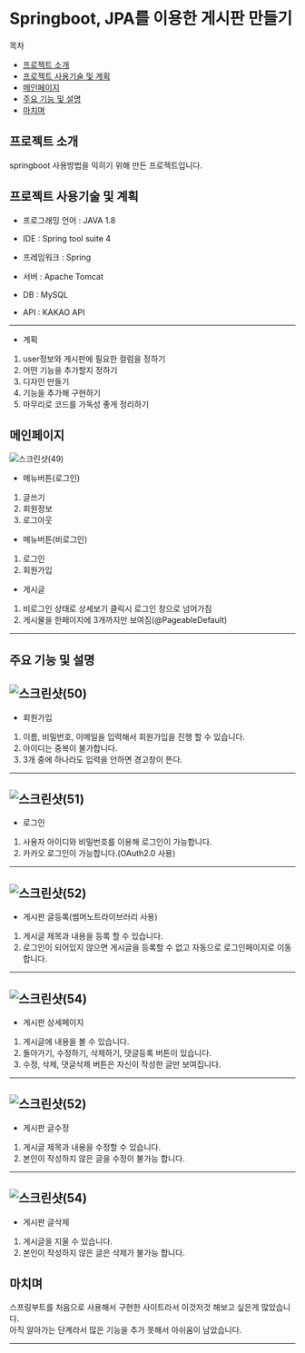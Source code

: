 Springboot, JPA를 이용한 게시판 만들기
=======
목차
- [프로젝트 소개](#프로젝트-소개)
- [프로젝트 사용기술 및 계획](#프로젝트-사용기술-및-계획)
- [메인페이지](#메인페이지)
- [주요 기능 및 설명](#주요-기능-및-설명)
- [마치며](#마치며)


프로젝트 소개
--------
springboot 사용방법을 익히기 위해 만든 프로젝트입니다.


프로젝트 사용기술 및 계획
-------
- 프로그래밍 언어 : JAVA 1.8

- IDE : Spring tool suite 4

- 프레임워크 : Spring 

- 서버 : Apache Tomcat

- DB : MySQL

- API : KAKAO API

---------
- 계획
1. user정보와 게시판에 필요한 컬럼을 정하기
2. 어떤 기능을 추가할지 정하기
3. 디자인 만들기
4. 기능을 추가해 구현하기
5. 마무리로 코드를 가독성 좋게 정리하기 

메인페이지
------
![스크린샷(49)](https://user-images.githubusercontent.com/67408846/103733201-83813c00-502c-11eb-83fc-2f258253aaa4.png)
- 메뉴버튼(로그인) 
1. 글쓰기
2. 회원정보
3. 로그아웃

- 메뉴버튼(비로그인) 
1. 로그인
2. 회원가입

- 게시글
1. 비로그인 상태로 상세보기 클릭시 로그인 창으로 넘어가짐
2. 게시물을 한페이지에 3개까지만 보여짐(@PageableDefault) 

-------
주요 기능 및 설명
--------
![스크린샷(50)](https://user-images.githubusercontent.com/67408846/103733316-d4913000-502c-11eb-8f4d-3af0a0d25ce9.png)
-----
- 회원가입
 1. 이름, 비밀번호, 이메일을 입력해서 회원가입을 진행 할 수 있습니다.
 2. 아이디는 중복이 불가합니다.
 3. 3개 중에 하나라도 입력을 안하면 경고창이 뜬다.
-----
![스크린샷(51)](https://user-images.githubusercontent.com/67408846/103734091-8bda7680-502e-11eb-8497-7ca738fc8156.png)
-----
- 로그인
 1. 사용자 아이디와 비밀번호를 이용해 로그인이 가능합니다.
 2. 카카오 로그인이 가능합니다.(OAuth2.0 사용)

-----
![스크린샷(52)](https://user-images.githubusercontent.com/67408846/103735374-48353c00-5031-11eb-90da-9056e3bffb23.png)
-----
- 게시판 글등록(썸머노트라이브러리 사용)
 1. 게시글 제목과 내용을 등록 할 수 있습니다.
 2. 로그인이 되어있지 않으면 게시글을 등록할 수 없고 자동으로 로그인페이지로 이동합니다.

-----
![스크린샷(54)](https://user-images.githubusercontent.com/67408846/103735713-ffca4e00-5031-11eb-8af5-d7528b5958f1.png)
-----
- 게시판 상세페이지
 1. 게시글에 내용을 볼 수 있습니다.
 2. 돌아가기, 수정하기, 삭제하기, 댓글등록 버튼이 있습니다.
 3. 수정, 삭제, 댓글삭제 버튼은 자신이 작성한 글만 보여집니다.

-----
![스크린샷(52)](https://user-images.githubusercontent.com/67408846/103735374-48353c00-5031-11eb-90da-9056e3bffb23.png)
-----
- 게시판 글수정
 1. 게시글 제목과 내용을 수정할 수 있습니다.
 2. 본인이 작성하지 않은 글을 수정이 불가능 합니다.

-----
![스크린샷(54)](https://user-images.githubusercontent.com/67408846/103735713-ffca4e00-5031-11eb-8af5-d7528b5958f1.png)
-----
- 게시판 글삭제
 1. 게시글을 지울 수 있습니다.
 2. 본인이 작성하지 않은 글은 삭제가 불가능 합니다.
 

마치며
-----
스프링부트를 처음으로 사용해서 구현한 사이트라서 이것저것 해보고 싶은게 많았습니다.<br/>
아직 알아가는 단계라서 많은 기능을 추가 못해서 아쉬움이 남았습니다.<br/>

-----
